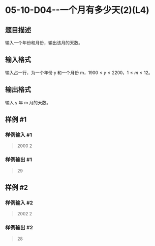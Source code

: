 # 05-10-D04--一个月有多少天(2)(L4)

## 题目描述

输入一个年份和月份，输出该月的天数。

## 输入格式

输入占一行，为一个年份 y 和一个月份 m，$1900 ≤ y ≤ 2200$，$1 ≤ m ≤ 12$。

## 输出格式

输入 y 年 m 月的天数。

## 样例 #1

### 样例输入 #1

> 2000 2

### 样例输出 #1

> 29

## 样例 #2

### 样例输入 #2

> 2002 2

### 样例输出 #2

> 28


